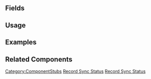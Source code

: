 <languages></languages> <translate>

## Fields

## Usage

## Examples

## Related Components

</translate>

[Category:ComponentStubs](Category:ComponentStubs "wikilink") [Record
Sync Status](Category:Components{{#translation:}} "wikilink") [Record
Sync
Status](Category:Components:Cloud:Indicators{{#translation:}} "wikilink")